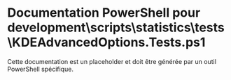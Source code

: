 # Documentation PowerShell pour development\scripts\statistics\tests\KDEAdvancedOptions.Tests.ps1

Cette documentation est un placeholder et doit être générée par un outil PowerShell spécifique.

